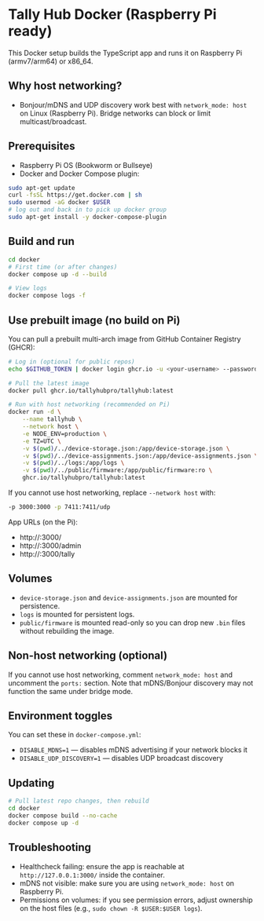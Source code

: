 # Tally Hub Docker (Raspberry Pi ready)

This Docker setup builds the TypeScript app and runs it on Raspberry Pi (armv7/arm64) or x86_64.

## Why host networking?
- Bonjour/mDNS and UDP discovery work best with `network_mode: host` on Linux (Raspberry Pi). Bridge networks can block or limit multicast/broadcast.

## Prerequisites
- Raspberry Pi OS (Bookworm or Bullseye)
- Docker and Docker Compose plugin:

```bash
sudo apt-get update
curl -fsSL https://get.docker.com | sh
sudo usermod -aG docker $USER
# log out and back in to pick up docker group
sudo apt-get install -y docker-compose-plugin
```

## Build and run
```bash
cd docker
# First time (or after changes)
docker compose up -d --build

# View logs
docker compose logs -f
```

## Use prebuilt image (no build on Pi)
You can pull a prebuilt multi-arch image from GitHub Container Registry (GHCR):

```bash
# Log in (optional for public repos)
echo $GITHUB_TOKEN | docker login ghcr.io -u <your-username> --password-stdin

# Pull the latest image
docker pull ghcr.io/tallyhubpro/tallyhub:latest

# Run with host networking (recommended on Pi)
docker run -d \
	--name tallyhub \
	--network host \
	-e NODE_ENV=production \
	-e TZ=UTC \
	-v $(pwd)/../device-storage.json:/app/device-storage.json \
	-v $(pwd)/../device-assignments.json:/app/device-assignments.json \
	-v $(pwd)/../logs:/app/logs \
	-v $(pwd)/../public/firmware:/app/public/firmware:ro \
	ghcr.io/tallyhubpro/tallyhub:latest
```

If you cannot use host networking, replace `--network host` with:

```bash
-p 3000:3000 -p 7411:7411/udp
```

App URLs (on the Pi):
- http://<pi-ip>:3000/
- http://<pi-ip>:3000/admin
- http://<pi-ip>:3000/tally

## Volumes
- `device-storage.json` and `device-assignments.json` are mounted for persistence.
- `logs` is mounted for persistent logs.
- `public/firmware` is mounted read-only so you can drop new `.bin` files without rebuilding the image.

## Non-host networking (optional)
If you cannot use host networking, comment `network_mode: host` and uncomment the `ports:` section. Note that mDNS/Bonjour discovery may not function the same under bridge mode.

## Environment toggles
You can set these in `docker-compose.yml`:
- `DISABLE_MDNS=1` — disables mDNS advertising if your network blocks it
- `DISABLE_UDP_DISCOVERY=1` — disables UDP broadcast discovery

## Updating
```bash
# Pull latest repo changes, then rebuild
cd docker
docker compose build --no-cache
docker compose up -d
```

## Troubleshooting
- Healthcheck failing: ensure the app is reachable at `http://127.0.0.1:3000/` inside the container.
- mDNS not visible: make sure you are using `network_mode: host` on Raspberry Pi.
- Permissions on volumes: if you see permission errors, adjust ownership on the host files (e.g., `sudo chown -R $USER:$USER logs`).
